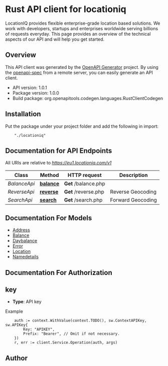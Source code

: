 # Rust API client for locationiq

LocationIQ provides flexible enterprise-grade location based solutions. We work with developers, startups and enterprises worldwide serving billions of requests everyday. This page provides an overview of the technical aspects of our API and will help you get started.

## Overview
This API client was generated by the [OpenAPI Generator](https://openapi-generator.tech) project.  By using the [openapi-spec](https://openapis.org) from a remote server, you can easily generate an API client.

- API version: 1.0.1
- Package version: 1.0.0
- Build package: org.openapitools.codegen.languages.RustClientCodegen

## Installation
Put the package under your project folder and add the following in import:
```
    "./locationiq"
```

## Documentation for API Endpoints

All URIs are relative to *https://eu1.locationiq.com/v1*

Class | Method | HTTP request | Description
------------ | ------------- | ------------- | -------------
*BalanceApi* | [**balance**](docs/BalanceApi.md#balance) | **Get** /balance.php | 
*ReverseApi* | [**reverse**](docs/ReverseApi.md#reverse) | **Get** /reverse.php | Reverse Geocoding
*SearchApi* | [**search**](docs/SearchApi.md#search) | **Get** /search.php | Forward Geocoding


## Documentation For Models

 - [Address](docs/Address.md)
 - [Balance](docs/Balance.md)
 - [Daybalance](docs/Daybalance.md)
 - [Error](docs/Error.md)
 - [Location](docs/Location.md)
 - [Namedetails](docs/Namedetails.md)


## Documentation For Authorization

## key
- **Type**: API key 

Example
```
	auth := context.WithValue(context.TODO(), sw.ContextAPIKey, sw.APIKey{
		Key: "APIKEY",
		Prefix: "Bearer", // Omit if not necessary.
	})
    r, err := client.Service.Operation(auth, args)
```

## Author



